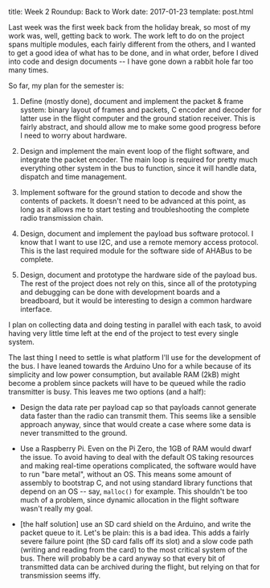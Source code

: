 title: Week 2 Roundup: Back to Work
date: 2017-01-23
template: post.html

Last week was the first week back from the holiday break, so most of my work
was, well, getting back to work. The work left to do on the project spans
multiple modules, each fairly different from the others, and I wanted to
get a good idea of what has to be done, and in what order, before I dived into
code and design documents -- I have gone down a rabbit hole far too many times.

So far, my plan for the semester is:

 1. Define (mostly done), document and implement the packet & frame system:
    binary layout of frames and packets, C encoder and decoder for latter use in
    the flight computer and the ground station receiver. This is fairly
    abstract, and should allow me to make some good progress before I need to
    worry about hardware.
 
 2. Design and implement the main event loop of the flight software, and
    integrate the packet encoder. The main loop is required for pretty much
    everything other system in the bus to function, since it will handle data,
    dispatch and time management.
   
 3. Implement software for the ground station to decode and show the contents of
    packets. It doesn't need to be advanced at this point, as long as it allows
    me to start testing and troubleshooting the complete radio transmission
    chain.
 
 4. Design, document and implement the payload bus software protocol. I know
    that I want to use I2C, and use a remote memory access protocol. This is the
    last required module for the software side of AHABus to be complete.
   
 5. Design, document and prototype the hardware side of the payload bus. The
    rest of the project does not rely on this, since all of the prototyping and
    debugging can be done with development boards and a breadboard, but it would
    be interesting to design a common hardware interface.

I plan on collecting data and doing testing in parallel with each task, to avoid
having very little time left at the end of the project to test every single
system.

The last thing I need to settle is what platform I'll use for the development
of the bus. I have leaned towards the Arduino Uno for a while because of its
simplicity and low power consumption, but available RAM (2kB) might become a
problem since packets will have to be queued while the radio transmitter is
busy. This leaves me two options (and a half):

 * Design the data rate per payload cap so that payloads cannot generate data
   faster than the radio can transmit them. This seems like a sensible approach
   anyway, since that would create a case where some data is never transmitted
   to the ground.
 
 * Use a Raspberry Pi. Even on the Pi Zero, the 1GB of RAM would dwarf the
   issue. To avoid having to deal with the default OS taking resources and
   making real-time operations complicated, the software would have to run
   "bare metal", without an OS. This means some amount of assembly to bootstrap
   C, and not using standard library functions that depend on an OS -- say,
   `malloc()` for example. This shouldn't be too much of a problem, since
   dynamic allocation in the flight software wasn't really my goal.
 
 * [the half solution] use an SD card shield on the Arduino, and write the
   packet queue to it. Let's be plain: this is a bad idea. This adds a fairly
   severe failure point (the SD card falls off its slot) and a slow code path
   (writing and reading from the card) to the most critical system of the bus.
   There will probably be a card anyway so that every bit of transmitted data
   can be archived during the flight, but relying on that for transmission seems
   iffy.
